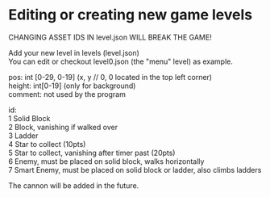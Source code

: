 # Editing or creating new game levels

CHANGING ASSET IDS IN level.json WILL BREAK THE GAME!

Add your new level in levels (level.json)\
You can edit or checkout level0.json (the "menu" level) as example.

pos: int [0-29, 0-19] (x, y // 0, 0 located in the top left corner)\
height: int[0-19] (only for background)\
comment: not used by the program

id:\
1 Solid Block\
2 Block, vanishing if walked over\
3 Ladder\
4 Star to collect (10pts)\
5 Star to collect, vanishing after timer past (20pts)\
6 Enemy, must be placed on solid block, walks horizontally\
7 Smart Enemy, must be placed on solid block or ladder, also climbs ladders

The cannon will be added in the future.